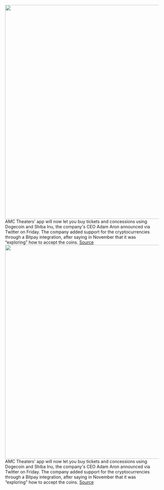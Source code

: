 <img src='https://cdn.vox-cdn.com/thumbor/6PYLJ6_hSRSdHhDBYCh68gbti-E=/0x0:2040x1360/1200x800/filters:focal(857x517:1183x843)/cdn.vox-cdn.com/uploads/chorus_image/image/70754560/acastro_210813_1777_amc_0001.0.jpg' width='700px' /><br/>
AMC Theaters' app will now let you buy tickets and concessions using Dogecoin and Shiba Inu, the company's CEO Adam Aron announced via Twitter on Friday. The company added support for the cryptocurrencies through a Bitpay integration, after saying in November that it was “exploring” how to accept the coins.
<a href='https://www.theverge.com/2022/4/15/23027117/amc-doge-coin-shiba-inu-bitpay-movie-theater-tickets'> Source <a/><img src='https://cdn.vox-cdn.com/thumbor/6PYLJ6_hSRSdHhDBYCh68gbti-E=/0x0:2040x1360/1200x800/filters:focal(857x517:1183x843)/cdn.vox-cdn.com/uploads/chorus_image/image/70754560/acastro_210813_1777_amc_0001.0.jpg' width='700px' /><br/>
AMC Theaters' app will now let you buy tickets and concessions using Dogecoin and Shiba Inu, the company's CEO Adam Aron announced via Twitter on Friday. The company added support for the cryptocurrencies through a Bitpay integration, after saying in November that it was “exploring” how to accept the coins.
<a href='https://www.theverge.com/2022/4/15/23027117/amc-doge-coin-shiba-inu-bitpay-movie-theater-tickets'> Source <a/>